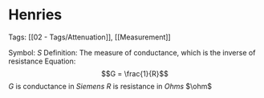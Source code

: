 # Henries
Tags: [[02 - Tags/Attenuation]], [[Measurement]]

Symbol: $S$
Definition: The measure of conductance, which is the inverse of resistance
Equation:
$$G = \frac{1}{R}$$
$G$ is conductance in *Siemens*
$R$ is resistance in *Ohms* $\ohm$
